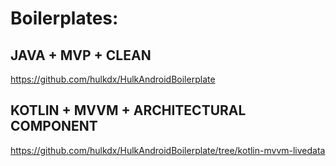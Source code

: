 # Boilerplates:

## JAVA + MVP + CLEAN
https://github.com/hulkdx/HulkAndroidBoilerplate

## KOTLIN + MVVM + ARCHITECTURAL COMPONENT
https://github.com/hulkdx/HulkAndroidBoilerplate/tree/kotlin-mvvm-livedata
